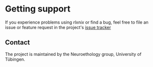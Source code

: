 # Getting support

If you experience problems using *rlxnix* or find a bug, feel free to file an issue or feature request in the project's [issue tracker](https://github.com/relace/relacsed_nix/issues>)

## Contact

The project is maintained by the Neuroethology group, University of Tübingen.
